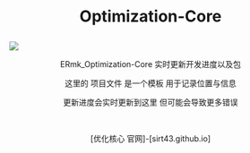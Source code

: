 # <p align="center">Optimization-Core</p>

![](https://github.com/SIRT43/REmk_SIRT43.github.io/releases/download/logo/logo.png)

<p align="center">ERmk_Optimization-Core 实时更新开发进度以及包</p>  

<p align="center">这里的 项目文件 是一个模板 用于记录位置与信息</p>  

<p align="center">更新进度会实时更新到这里 但可能会导致更多错误</p>  

⠀  

<p align="center">[优化核心 官网]-[sirt43.github.io]</p>

